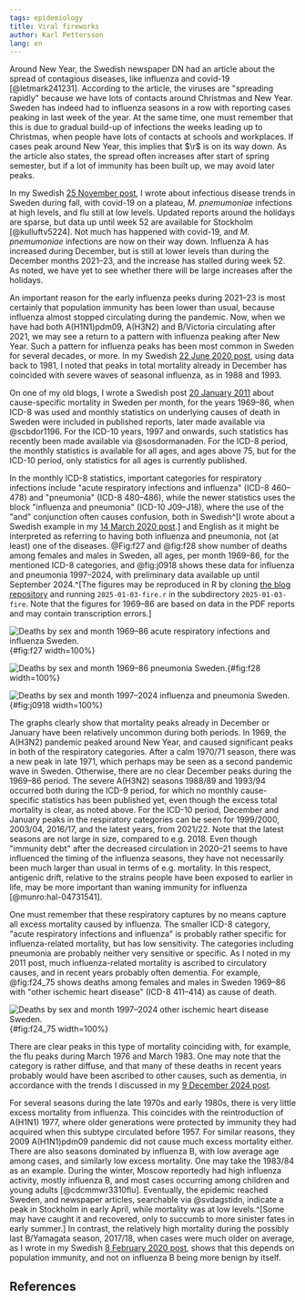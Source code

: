 ```yaml
---
tags: epidemiology
title: Viral fireworks
author: Karl Pettersson
lang: en
---
```


Around New Year, the Swedish newspaper DN had an article about the
spread of contagious diseases, like influenza and covid-19 [@letmark241231].
According to the article, the viruses are "spreading rapidly"
because we have lots of contacts around Christmas and New Year.
Sweden has indeed had to influenza seasons in a row with reporting
cases peaking in last week of the year. At the same time, one must
remember that this is due to gradual build-up of infections the
weeks leading up to Christmas, when people have lots of contacts
at schools and workplaces. If cases peak around New Year, this implies
that $\r$ is on its way down. As the article also states, the spread
often increases after start of spring semester, but if a lot of immunity
has been built up, we may avoid later peaks.

In my Swedish [25 November post](2024-11-25-vag.html), I wrote about
infectious disease trends in Sweden during fall, with covid-19 on a plateau,
*M. pnemumoniae* infections at high levels, and flu still at low levels.
Updated reports around the holidays are sparse, but data up until week 52
are available for Stockholm [@kulluftv5224]. Not much has happened with
covid-19, and *M. pnemumoniae* infections are now on their way down.
Influenza A has increased during December, but is still at lower levels
than during the December months 2021–23, and the increase has stalled
during week 52. As noted, we have yet to see whether there will be large
increases after the holidays.

An important reason for the early influenza peeks during 2021–23 is
most certainly that population immunity has been lower than usual, because
influenza almost stopped circulating during the pandemic. Now, when
we have had both A(H1N1)pdm09, A(H3N2) and B/Victoria circulating after
2021, we may see a return to a pattern with influenza peaking after
New Year. Such a pattern for influenza peaks has been most common in
Sweden for several decades, or more. In my Swedish
[22 June 2020 post](2020-06-22-normal.html), using data back to 1981,
I noted that peaks in total mortality already in December has coincided
with severe waves of seasonal influenza, as in 1988 and 1993.

On one of my old blogs, I wrote a Swedish post
[20 January 2011](https://diversepedanteri.blogspot.com/2011/01/treklover.html)
about cause-specific mortality in Sweden per month, for the years
1969–86, when ICD-8 was used and monthly statistics on underlying
causes of death in Sweden were included in published reports, later
made available via @scbdor1196. For the ICD-10 years, 1997 and onwards,
such statistics has recently been made available via @sosdormanaden.
For the ICD-8 period, the monthly statistics is available for all ages,
and ages above 75, but for the ICD-10 period, only statistics for all ages
is currently published.

In the monthly ICD-8 statistics, important categories for respiratory
infections include "acute respiratory infections and influenza" (ICD-8
460–478) and "pneumonia" (ICD-8 480–486), while the newer statistics
uses the block "influenza and pneumonia" (ICD-10 J09–J18), where the
use of the "and" conjunction often causes confusion, both in
Swedish^[I wrote about a Swedish example in my [14 March 2020
post](2020-03-14-enkel.html).] and English as it might be interpreted
as referring to having both influenza and pneumonia, not (at least)
one of the diseases. @Fig:f27 and @fig:f28 show number of deaths
among females and males in Sweden, all ages, per month 1969–86, for
the mentioned ICD-8 categories, and @fig:j0918 shows these data
for influenza and pneumonia 1997–2024, with preliminary data available
up until September 2024.^[The figures may be reproduced in R by cloning
[the blog repository](https://github.com/klpn/static-dust.git) and
running `2025-01-03-fire.r` in the subdirectory `2025-01-03-fire`.
Note that the figures for 1969–86 are based on data in the PDF reports
and may contain transcription errors.]

![Deaths by sex and month 1969–86 acute respiratory infections and influenza Sweden.](../../images/se_6986_f27_en.svg){#fig:f27 width=100%}

![Deaths by sex and month 1969–86 pneumonia Sweden.](../../images/se_6986_f28_en.svg){#fig:f28 width=100%}

![Deaths by sex and month 1997–2024 influenza and pneumonia Sweden.](../../images/se_9724_j0918_en.svg){#fig:j0918 width=100%}

The graphs clearly show that mortality peaks already in December or
January have been relatively uncommon during both periods. In 1969,
the A(H3N2) pandemic peaked around New Year, and caused significant
peaks in both of the respiratory categories. After a calm 1970/71
season, there was a new peak in late 1971, which perhaps may be seen
as a second pandemic wave in Sweden. Otherwise, there are no clear
December peaks during the 1969–86 period. The severe A(H3N2) seasons
1988/89 and 1993/94 occurred both during the ICD-9 period, for which
no monthly cause-specific statistics has been published yet, even
though the excess total mortality is clear, as noted above. For the
ICD-10 period, December and January peaks in the respiratory
categories can be seen for 1999/2000, 2003/04, 2016/17, and the latest
years, from 2021/22. Note that the latest seasons are not large in
size, compared to e.g. 2018. Even though "immunity debt" after the
decreased circulation in 2020–21 seems to have influenced the timing of
the influenza seasons, they have not necessarily been much larger than
usual in terms of e.g. mortality. In this respect, antigenic drift,
relative to the strains people have been exposed to earlier in life,
may be more important than waning immunity for influenza [@munro:hal-04731541].

One must remember that these respiratory captures by no means capture
all excess mortality caused by influenza. The smaller ICD-8 category,
"acute respiratory infections and influenza" is probably rather specific
for influenza-related mortality, but has low sensitivity. The categories
including pneumonia are probably neither very sensitive or specific.
As I noted in my 2011 post, much influenza-related mortality is ascribed
to circulatory causes, and in recent years probably often dementia.
For example, @fig:f24_75 shows deaths among females and males in Sweden
1969–86 with "other ischemic heart disease" (ICD-8 411–414) as cause
of death.

![Deaths by sex and month 1997–2024 other ischemic heart disease Sweden.](../../images/se_6986_f24_75_en.svg){#fig:f24_75 width=100%}

There are clear peaks in this type of mortality coinciding with, for
example, the flu peaks during March 1976 and March 1983. One may note
that the category is rather diffuse, and that many of these deaths in
recent years probably would have been ascribed to other causes, such
as dementia, in accordance with the trends I discussed in my
[9 December 2024 post](2024-12-09-quiz.html).

For several seasons during the late 1970s and early 1980s, there is
very little excess mortality from influenza. This coincides with the
reintroduction of A(H1N1) 1977, where older generations were protected
by immunity they had acquired when this subtype circulated
before 1957.  For similar reasons, they 2009 A(H1N1)pdm09 pandemic did
not cause much excess mortality either. There are also seasons
dominated by influenza B, with low average age among cases, and
similarly low excess mortality.  One may take the 1983/84 as an
example. During the winter, Moscow reportedly had high influenza
activity, mostly influenza B, and most cases occurring among children
and young adults [@cdcmmwr3310flu]. Eventually, the epidemic reached
Sweden, and newspaper articles, searchable via @svdagstidn, indicate a
peak in Stockholm in early April, while mortality was at low
levels.^[Some may have caught it and recovered, only to succumb to
more sinister fates in early summer.] In contrast, the relatively high
mortality during the possibly last B/Yamagata season, 2017/18, when
cases were much older on average, as I wrote in my Swedish [8 February
2020 post](2020-02-08-snall.html), shows that this depends on
population immunity, and not on influenza B being more benign by
itself.

## References
